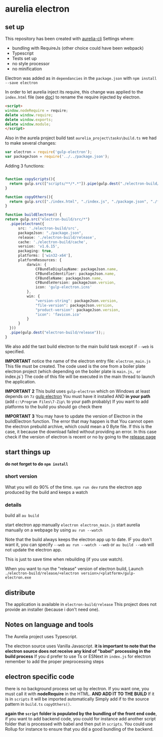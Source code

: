 # aurelia electron

## set up
This repository has been created with [aurelia-cli](https://github.com/aurelia/cli)
Settings where:
 - bundling with RequireJs (other choice could have been webpack)
 - Typescript
 - Tests set up
 - no style processor
 - no minification
 
Electron was added as in `dependancies` in the `package.json` with `npm install --save electron`

In order to let aurelia inject its require, this change was applied to the `index.html` file (see [doc](https://github.com/aurelia/cli)) to rename the require injected by electron.

```html
<script>
window.nodeRequire = require;
delete window.require;
delete window.exports;
delete window.module;
</script>
```

Also in the aurela project build tast `aurelia_project\tasks\build.ts` we had to make several changes:
```ts
var electron = require('gulp-electron');
var packageJson = require('../../package.json');
```

Adding 3 functions:
```ts

function copyScripts(){
  return gulp.src(["scripts/**/*.*"]).pipe(gulp.dest("./electron-build/src/scripts"));
}

function copyOthers(){
  return gulp.src(["./index.html", "./index.js", "./package.json", "./favicon.ico"]).pipe(gulp.dest("./electron-build/src"));
}

function buildElectron() {
return gulp.src("electron-build/src/*")
  .pipe(electron({
      src: './electron-build/src',
      packageJson: "./package.json",
      release: './electron-build/release',
      cache: './electron-build/cache',
      version: 'v1.6.15',
      packaging: true,
      platforms: ['win32-x64'],
      platformResources: {
          darwin: {
              CFBundleDisplayName: packageJson.name,
              CFBundleIdentifier: packageJson.name,
              CFBundleName: packageJson.name,
              CFBundleVersion: packageJson.version,
              icon: 'gulp-electron.icns'
          },
          win: {
              "version-string": packageJson.version,
              "file-version": packageJson.version,
              "product-version": packageJson.version,
              "icon": 'favicon.ico'
          }
      }
  }))
  .pipe(gulp.dest("electron-build/release"));;
}

```

We also add the tast build electron to the main build task except if  `--web` is specified.


**IMPORTANT** notice the name of the electron entry file: `electron_main.js`
This file must be created.
The code used is the one from a boiler plate electron project (which depending on the boiler plate is `main.js, or `index.js`)
The code of this file will be executed in the main thread to launch the application.

**IMPORTANT 2**
This build uses `gulp-electron` which on Windows at least depends on `7z` [gulp electron](https://www.npmjs.com/package/gulp-electron)
You must have it installed AND **in your path** (add `c:\Program Files\7-Zip\` to your path probably)
If you want to add platforms to the build you should go check there

**IMPORTANT 3**
You may have to update the version of Electron in the buildElectron function.
The error that may happen is that You cannot open the electron prebuild archive, which could mean a 0 Byte file.
If this is the case, it because the download failed without providing an error.
In this case check if the version of electron is recent or no by going to the [release page](https://github.com/electron/electron/releases)

## start things up
**do not forget to do `npm install`**

### short version
What you will do 90% of the time.
`npm run dev` runs the electron app produced by the build and keeps a watch

### details
build all `au build`

start electron app manually `electron electron_main.js`
start aurelia manually on a webpage by using `au run --watch`

Note that the build always keeps the electron app up to date.
IF you don't want it, you can specify `--web`
`au run --watch --web` or `au build --web` will not update the electron app.

This is just to save time when rebuilding (if you use watch).

When you want to run the "release" version of electron build,
Launch `./electron-build/release/<electron version>/<platform>/gulp-electron.exe`

## distribute
The application is available in `electron-build/release`
This project does not provide an installer (because i don't need one).

## Notes on language and tools
The Aurelia project uses Typescript.

The electron source uses Vanilla Javascript.
**it is important to note that the electron source does not receive any kind of "babel" processing in the build process**
If you d prefer to use Ts or ESNext in `index.js` for electron remember to add the proper preprocessing steps

## electron specific code
there is no background process set up by electron.
If you want one, you must call it with **nodeRequire** in the HTML.
**AND ADD IT TO THE BUILD**
If it is in `scripts` it will be imported automatically
Simply add if to the source pattern in `build.ts` `copyOthers()`.

**again the `script` folder is populated by the bundling of the front end code**, if you want to add backend code, you could for instance add another script folder that is processed with babel and then put in `scripts`.
You could use Rollup for instance to ensure that you did a good bundling of the backend.

